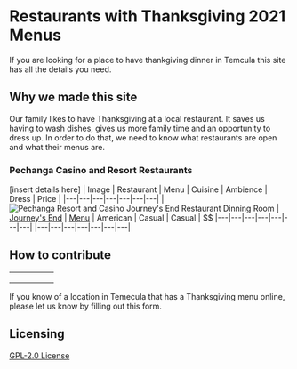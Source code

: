 # Restaurants with Thanksgiving 2021 Menus

If you are looking for a place to have thankgiving dinner in Temcula this site has all the details you need.

## Why we made this site

Our family likes to have Thanksgiving at a local restaurant.  It saves us having to wash dishes, gives us more family time and an opportunity to dress up.  In order to do that, we need to know what restaurants are open and what their menus are.

### Pechanga Casino and Resort Restaurants
[insert details here]
| Image | Restaurant  | Menu  | Cuisine  | Ambience  | Dress | Price |
|---|---|---|---|---|---|---|
| ![Pechanga Resort and Casino Journey's End Restaurant Dinning Room](https://user-images.githubusercontent.com/37763229/140663327-03d406f5-2158-44d4-98ca-c5190297702d.jpg)  | [Journey's End](https://www.pechanga.com/eat/journeys-end)  | [Menu](https://www.pechanga.com/uploads/assets/menus/holidays/Thanksgiving-%202021-Journeys-End.pdf) | American | Casual  | Casual | $$
|---|---|---|---|---|---|---|
|---|---|---|---|---|---|---|



## How to contribute
|   |   |   |   |   |
|---|---|---|---|---|
|   |   |   |   |   |
|   |   |   |   |   |
|   |   |   |   |   |

If you know of a location in Temecula that has a Thanksgiving menu online, please let us know by filling out this form.


## Licensing

[GPL-2.0 License](https://github.com/ExperimentsInHonesty/tecmecula-thanksgiving-2021/blob/main/LICENSE)
